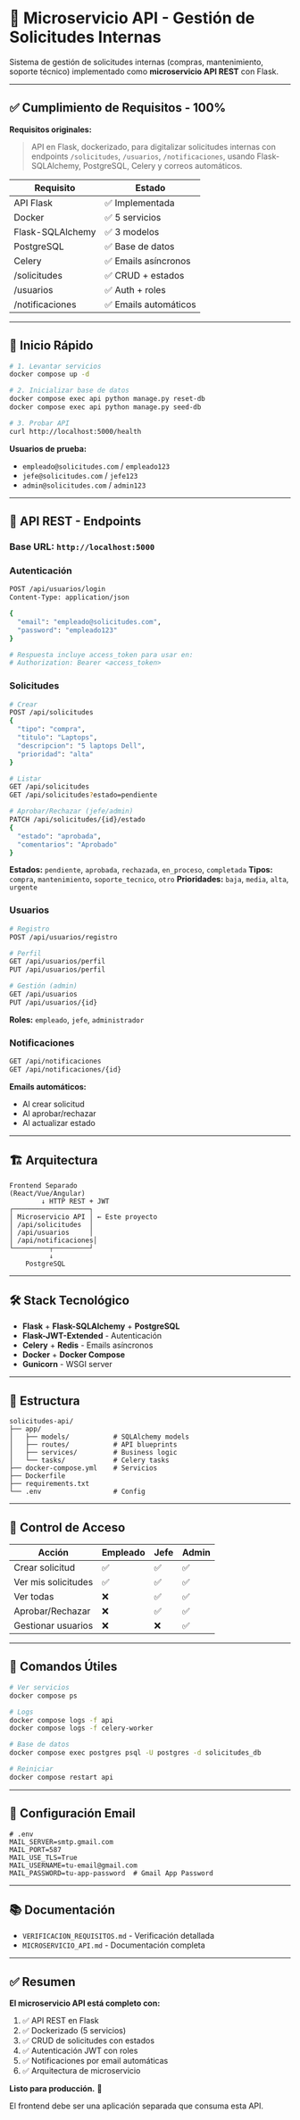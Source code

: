 # 🎯 Microservicio API - Gestión de Solicitudes Internas

Sistema de gestión de solicitudes internas (compras, mantenimiento, soporte técnico) implementado como **microservicio API REST** con Flask.

---

## ✅ Cumplimiento de Requisitos - 100%

**Requisitos originales:**
> API en Flask, dockerizado, para digitalizar solicitudes internas con endpoints `/solicitudes`, `/usuarios`, `/notificaciones`, usando Flask-SQLAlchemy, PostgreSQL, Celery y correos automáticos.

| Requisito | Estado |
|-----------|--------|
| API Flask | ✅ Implementada |
| Docker | ✅ 5 servicios |
| Flask-SQLAlchemy | ✅ 3 modelos |
| PostgreSQL | ✅ Base de datos |
| Celery | ✅ Emails asíncronos |
| /solicitudes | ✅ CRUD + estados |
| /usuarios | ✅ Auth + roles |
| /notificaciones | ✅ Emails automáticos |

---

## 🚀 Inicio Rápido

```bash
# 1. Levantar servicios
docker compose up -d

# 2. Inicializar base de datos
docker compose exec api python manage.py reset-db
docker compose exec api python manage.py seed-db

# 3. Probar API
curl http://localhost:5000/health
```

**Usuarios de prueba:**
- `empleado@solicitudes.com` / `empleado123`
- `jefe@solicitudes.com` / `jefe123`
- `admin@solicitudes.com` / `admin123`

---

## 📡 API REST - Endpoints

### Base URL: `http://localhost:5000`

### Autenticación
```bash
POST /api/usuarios/login
Content-Type: application/json

{
  "email": "empleado@solicitudes.com",
  "password": "empleado123"
}

# Respuesta incluye access_token para usar en:
# Authorization: Bearer <access_token>
```

### Solicitudes
```bash
# Crear
POST /api/solicitudes
{
  "tipo": "compra",
  "titulo": "Laptops",
  "descripcion": "5 laptops Dell",
  "prioridad": "alta"
}

# Listar
GET /api/solicitudes
GET /api/solicitudes?estado=pendiente

# Aprobar/Rechazar (jefe/admin)
PATCH /api/solicitudes/{id}/estado
{
  "estado": "aprobada",
  "comentarios": "Aprobado"
}
```

**Estados:** `pendiente`, `aprobada`, `rechazada`, `en_proceso`, `completada`
**Tipos:** `compra`, `mantenimiento`, `soporte_tecnico`, `otro`
**Prioridades:** `baja`, `media`, `alta`, `urgente`

### Usuarios
```bash
# Registro
POST /api/usuarios/registro

# Perfil
GET /api/usuarios/perfil
PUT /api/usuarios/perfil

# Gestión (admin)
GET /api/usuarios
PUT /api/usuarios/{id}
```

**Roles:** `empleado`, `jefe`, `administrador`

### Notificaciones
```bash
GET /api/notificaciones
GET /api/notificaciones/{id}
```

**Emails automáticos:**
- Al crear solicitud
- Al aprobar/rechazar
- Al actualizar estado

---

## 🏗️ Arquitectura

```
Frontend Separado
(React/Vue/Angular)
        ↓ HTTP REST + JWT
┌───────────────────┐
│ Microservicio API │ ← Este proyecto
│ /api/solicitudes  │
│ /api/usuarios     │
│ /api/notificaciones│
└─────────┬─────────┘
          ↓
    PostgreSQL
```

---

## 🛠️ Stack Tecnológico

- **Flask** + **Flask-SQLAlchemy** + **PostgreSQL**
- **Flask-JWT-Extended** - Autenticación
- **Celery** + **Redis** - Emails asíncronos
- **Docker** + **Docker Compose**
- **Gunicorn** - WSGI server

---

## 📁 Estructura

```
solicitudes-api/
├── app/
│   ├── models/           # SQLAlchemy models
│   ├── routes/           # API blueprints
│   ├── services/         # Business logic
│   └── tasks/            # Celery tasks
├── docker-compose.yml    # Servicios
├── Dockerfile
├── requirements.txt
└── .env                  # Config
```

---

## 🔐 Control de Acceso

| Acción | Empleado | Jefe | Admin |
|--------|----------|------|-------|
| Crear solicitud | ✅ | ✅ | ✅ |
| Ver mis solicitudes | ✅ | ✅ | ✅ |
| Ver todas | ❌ | ✅ | ✅ |
| Aprobar/Rechazar | ❌ | ✅ | ✅ |
| Gestionar usuarios | ❌ | ❌ | ✅ |

---

## 🔧 Comandos Útiles

```bash
# Ver servicios
docker compose ps

# Logs
docker compose logs -f api
docker compose logs -f celery-worker

# Base de datos
docker compose exec postgres psql -U postgres -d solicitudes_db

# Reiniciar
docker compose restart api
```

---

## 📧 Configuración Email

```env
# .env
MAIL_SERVER=smtp.gmail.com
MAIL_PORT=587
MAIL_USE_TLS=True
MAIL_USERNAME=tu-email@gmail.com
MAIL_PASSWORD=tu-app-password  # Gmail App Password
```

---

## 📚 Documentación

- `VERIFICACION_REQUISITOS.md` - Verificación detallada
- `MICROSERVICIO_API.md` - Documentación completa

---

## ✅ Resumen

**El microservicio API está completo con:**

1. ✅ API REST en Flask
2. ✅ Dockerizado (5 servicios)
3. ✅ CRUD de solicitudes con estados
4. ✅ Autenticación JWT con roles
5. ✅ Notificaciones por email automáticas
6. ✅ Arquitectura de microservicio

**Listo para producción.** 🎉

El frontend debe ser una aplicación separada que consuma esta API.
